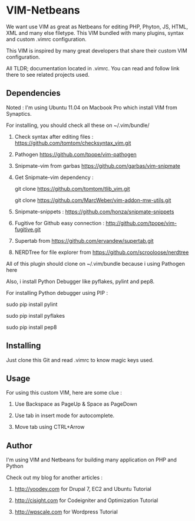 VIM-Netbeans
=============

We want use VIM as great as Netbeans for editing PHP, Phyton, JS, HTML, XML and many else filetype.
This VIM bundled with many plugins, syntax and custom .vimrc configuration. 

This VIM is inspired by many great developers that share their custom VIM configuration.

All TLDR; documentation located in .vimrc. You can read and follow link there to see related projects used.

Dependencies
------------
Noted : I'm using Ubuntu 11.04 on Macbook Pro which install VIM from Synaptics.

For installing, you should check all these on ~/.vim/bundle/   

1. Check syntax after editing files : https://github.com/tomtom/checksyntax_vim.git

2. Pathogen https://github.com/tpope/vim-pathogen

3. Snipmate-vim from garbas https://github.com/garbas/vim-snipmate

4. Get Snipmate-vim dependency : 
    
    git clone https://github.com/tomtom/tlib_vim.git

    git clone https://github.com/MarcWeber/vim-addon-mw-utils.git

5. Snipmate-snippets : https://github.com/honza/snipmate-snippets 

6. Fugitive for Github easy connection : http://github.com/tpope/vim-fugitive.git

7. Supertab from https://github.com/ervandew/supertab.git

8. NERDTree for file explorer from https://github.com/scrooloose/nerdtree


All of this plugin should clone on ~/.vim/bundle because i using Pathogen here

Also, i install Python Debugger like pyflakes, pylint and pep8. 

For installing Python debugger using PIP :

sudo pip install pylint

sudo pip install pyflakes

sudo pip install pep8


Installing
-----------

Just clone this Git and read .vimrc to know magic keys used.


Usage
------
For using this custom VIM, here are some clue : 

1. Use Backspace as PageUp & Space as PageDown 

2. Use tab in insert mode for autocomplete. 

3. Move tab using CTRL+Arrow


Author
-------
I'm using VIM and Netbeans for building many application on PHP and Python

Check out my blog for another articles : 

1. http://yoodey.com for Drupal 7, EC2 and Ubuntu Tutorial

2. http://cisight.com for Codeigniter and Optimization Tutorial 

3. http://wpscale.com for Wordpress Tutorial
